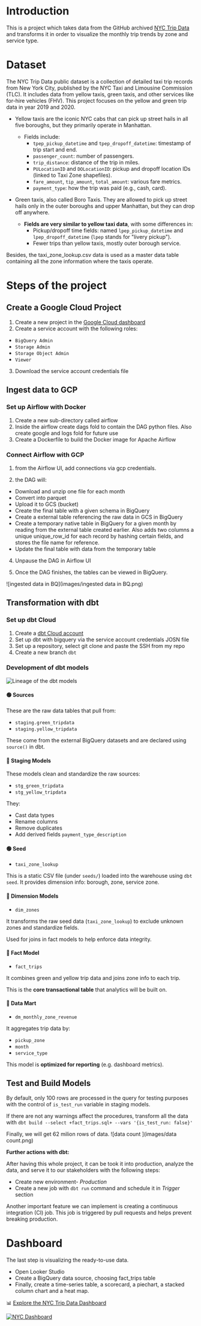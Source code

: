

# Introduction
This is a project which takes data from the GitHub archived [NYC Trip Data](https://github.com/DataTalksClub/nyc-tlc-data) and transforms it in order to visualize the monthly trip trends by zone and service type.

# Dataset
The NYC Trip Data public dataset is a collection of detailed taxi trip records from New York City, published by the NYC Taxi and Limousine Commission (TLC). It includes data from yellow taxis, green taxis, and other services like for-hire vehicles (FHV). This project focuses on the yellow and green trip data in year 2019 and 2020.
- Yellow taxis are the iconic NYC cabs that can pick up street hails in all five boroughs, but they primarily operate in Manhattan.
  - Fields include:
    - `tpep_pickup_datetime` and `tpep_dropoff_datetime`: timestamp of trip start and end.
    - `passenger_count`: number of passengers.
    - `trip_distance`: distance of the trip in miles.
    - `PULocationID` and `DOLocationID`: pickup and dropoff location IDs (linked to Taxi Zone shapefiles).
    - `fare_amount`, `tip_amount`, `total_amount`: various fare metrics.
    - `payment_type`: how the trip was paid (e.g., cash, card).

- Green taxis, also called Boro Taxis. They are allowed to pick up street hails only in the outer boroughs and upper Manhattan, but they can drop off anywhere.
  - **Fields are very similar to yellow taxi data**, with some differences in:
    - Pickup/dropoff time fields: named `lpep_pickup_datetime` and `lpep_dropoff_datetime` (`lpep` stands for "livery pickup").
    - Fewer trips than yellow taxis, mostly outer borough service.


Besides, the taxi_zone_lookup.csv data is used as a master data table containing all the zone information where the taxis operate. 

# Steps of the project
## Create a Google Cloud Project
1. Create a new project in the [Google Cloud dashboard](https://console.cloud.google.com/welcome/new?inv=1&invt=Ab2CdA&project=de-zoomcamp-463913&authuser=2)
2. Create a service account with the following roles:
- `BigQuery Admin`
- `Storage Admin`
- `Storage Object Admin`
- `Viewer` 
3. Download the service account credentials file

## Ingest data to GCP

### Set up Airflow with Docker

1. Create a new sub-directory called airflow
2. Inside the airflow create dags fold to contain the DAG python files. Also create google and logs fold for future use
3. Create a Dockerfile to build the Docker image for Apache Airflow

### Connect Airflow with GCP

1. from the Airflow UI, add connections via gcp credentials.

3. the DAG will:

- Download and unzip one file for each month
- Convert into parquet
- Upload it to GCS (bucket)
- Create the final table with a given schema in BigQuery
- Create a external table referencing the raw data in GCS in BigQuery
- Create a temporary native table in BigQuery for a given month by reading from the external table created earlier. Also adds two columns a unique unique_row_id for each record by hashing certain fields, and stores the file name for reference.
- Update the final table with data from the temporary table

4. Unpause the DAG in Airflow UI

5. Once the DAG finishes, the tables can be viewed in BigQuery.

![ingested data in BQ](images/ingested data in BQ.png)

## Transformation with dbt 

### Set up dbt Cloud 

1. Create a [dbt Cloud account](https://www.getdbt.com/)
2. Set up dbt with bigquery via the service account credentials JOSN file
3. Set up a repository, select git clone and paste the SSH from my repo 
4. Create a new branch `dbt`

### Development of dbt models

![Lineage of the dbt models](images/Lineage.png)

#### 🟢 Sources 

These are the raw data tables that pull from:

- `staging.green_tripdata`
- `staging.yellow_tripdata`

These come from the external BigQuery datasets and are declared using `source()` in dbt.

#### 🔵 Staging Models

These models clean and standardize the raw sources:

- `stg_green_tripdata`
- `stg_yellow_tripdata`

They:

- Cast data types
- Rename columns
- Remove duplicates
- Add derived fields  `payment_type_description`

#### 🟢 Seed

- `taxi_zone_lookup`

This is a static CSV file (under `seeds/`) loaded into the warehouse using `dbt seed`.
It provides dimension info: borough, zone, service zone.

#### 🔷 Dimension Models

- `dim_zones`

It transforms the raw seed data (`taxi_zone_lookup`) to exclude unknown zones and standardize fields.

Used for joins in fact models to help enforce data integrity.

#### 🔷 Fact Model

- `fact_trips`

It combines green and yellow trip data and joins zone info to each trip.

This is the **core transactional table** that analytics will be built on.

#### 🔷 Data Mart

- `dm_monthly_zone_revenue`

It aggregates trip data by:

- `pickup_zone`
- `month`
- `service_type`

This model is **optimized for reporting** (e.g. dashboard metrics).

## Test and Build Models 

By default, only 100 rows are processed in the query for testing purposes with the control of `is_test_run` variable in staging models.

If there are not any warnings affect the procedures, transform all the data with `dbt build --select +fact_trips.sql+ --vars '{is_test_run: false}'`

Finally, we will get 62 milion rows of data.
![data count ](images/data count.png)

**Further actions with dbt:**

After having this whole project, it can be took it into production, analyze the data, and serve it to our stakeholders with the following steps:

- Create new environment- *Production*
- Create a new job with `dbt run` command and schedule it in *Trigger* section

Another important feature we can implement is creating a continuous integration (CI) job. This job is triggered by pull requests and helps prevent breaking production.

# Dashboard

The last step is visualizing the ready-to-use data.

- Open Looker Studio
- Create a BigQuery data source, choosing fact_trips table
- Finally, create a time-series table, a scorecard, a piechart, a stacked column chart and a heat map. 

📊 [Explore the NYC Trip Data Dashboard](https://lookerstudio.google.com/s/r76CfMUm16A)

[![NYC Dashboard](images/NYC_trips_data_visualization.png)](https://lookerstudio.google.com/s/r76CfMUm16A)